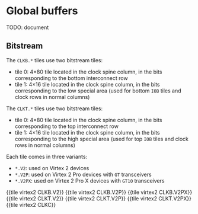 # Global buffers

TODO: document


## Bitstream

The `CLKB.*` tiles use two bitstream tiles:

- tile 0: 4×80 tile located in the clock spine column, in the bits corresponding to the bottom interconnect row
- tile 1: 4×16 tile located in the clock spine column, in the bits corresponding to the low special area (used for bottom `IOB` tiles and clock rows in normal columns)

The `CLKT.*` tiles use two bitstream tiles:

- tile 0: 4×80 tile located in the clock spine column, in the bits corresponding to the top interconnect row
- tile 1: 4×16 tile located in the clock spine column, in the bits corresponding to the high special area (used for top `IOB` tiles and clock rows in normal columns)

Each tile comes in three variants:

- `*.V2`: used on Virtex 2 devices
- `*.V2P`: used on Virtex 2 Pro devices with `GT` transceivers
- `*.V2PX`: used on Virtex 2 Pro X devices with `GT10` transceivers

{{tile virtex2 CLKB.V2}}
{{tile virtex2 CLKB.V2P}}
{{tile virtex2 CLKB.V2PX}}
{{tile virtex2 CLKT.V2}}
{{tile virtex2 CLKT.V2P}}
{{tile virtex2 CLKT.V2PX}}
{{tile virtex2 CLKC}}

